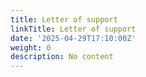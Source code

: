 ```yaml
---
title: Letter of support
linkTitle: Letter of support
date: '2025-04-29T17:10:00Z'
weight: 0
description: No content
---
```



